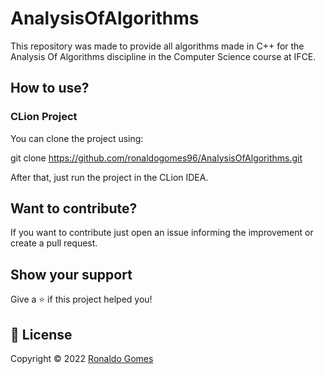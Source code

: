 # AnalysisOfAlgorithms
This repository was made to provide all algorithms made in C++ for the Analysis Of Algorithms discipline in the Computer Science course at IFCE.

## How to use?
### CLion Project
You can clone the project using:

git clone https://github.com/ronaldogomes96/AnalysisOfAlgorithms.git

After that, just run the project in the CLion IDEA.

## Want to contribute?

If you want to contribute just open an issue informing the improvement or create a pull request.

## Show your support

Give a ⭐️ if this project helped you!

## 📝 License

Copyright © 2022 [Ronaldo Gomes](https://github.com/ronaldogomes96)

